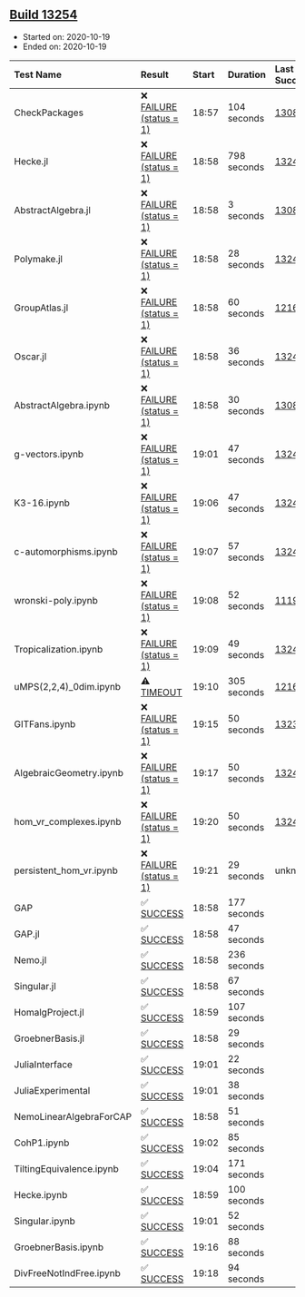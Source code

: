 ## [Build 13254](https://oscarci.mathematik.uni-kl.de/job/oscar/13254/)

* Started on: 2020-10-19
* Ended on: 2020-10-19

| Test Name    | Result | Start | Duration | Last Success | First Failure |
|:-------------|:-------|:------|:---------|:-------------|:--------------|
| CheckPackages | ❌ [FAILURE (status = 1)](https://oscarci.mathematik.uni-kl.de/job/oscar/13254/artifact/logs/build-13254/CheckPackages.log) | 18:57 | 104 seconds | [13085](https://oscarci.mathematik.uni-kl.de/job/oscar/13085/) | [13086](https://oscarci.mathematik.uni-kl.de/job/oscar/13086/) |
| Hecke.jl | ❌ [FAILURE (status = 1)](https://oscarci.mathematik.uni-kl.de/job/oscar/13254/artifact/logs/build-13254/Hecke.jl.log) | 18:58 | 798 seconds | [13246](https://oscarci.mathematik.uni-kl.de/job/oscar/13246/) | [13247](https://oscarci.mathematik.uni-kl.de/job/oscar/13247/) |
| AbstractAlgebra.jl | ❌ [FAILURE (status = 1)](https://oscarci.mathematik.uni-kl.de/job/oscar/13254/artifact/logs/build-13254/AbstractAlgebra.jl.log) | 18:58 | 3 seconds | [13085](https://oscarci.mathematik.uni-kl.de/job/oscar/13085/) | [13086](https://oscarci.mathematik.uni-kl.de/job/oscar/13086/) |
| Polymake.jl | ❌ [FAILURE (status = 1)](https://oscarci.mathematik.uni-kl.de/job/oscar/13254/artifact/logs/build-13254/Polymake.jl.log) | 18:58 | 28 seconds | [13247](https://oscarci.mathematik.uni-kl.de/job/oscar/13247/) | [13248](https://oscarci.mathematik.uni-kl.de/job/oscar/13248/) |
| GroupAtlas.jl | ❌ [FAILURE (status = 1)](https://oscarci.mathematik.uni-kl.de/job/oscar/13254/artifact/logs/build-13254/GroupAtlas.jl.log) | 18:58 | 60 seconds | [12167](https://oscarci.mathematik.uni-kl.de/job/oscar/12167/) | [12168](https://oscarci.mathematik.uni-kl.de/job/oscar/12168/) |
| Oscar.jl | ❌ [FAILURE (status = 1)](https://oscarci.mathematik.uni-kl.de/job/oscar/13254/artifact/logs/build-13254/Oscar.jl.log) | 18:58 | 36 seconds | [13247](https://oscarci.mathematik.uni-kl.de/job/oscar/13247/) | [13248](https://oscarci.mathematik.uni-kl.de/job/oscar/13248/) |
| AbstractAlgebra.ipynb | ❌ [FAILURE (status = 1)](https://oscarci.mathematik.uni-kl.de/job/oscar/13254/artifact/logs/build-13254/AbstractAlgebra.ipynb.log) | 18:58 | 30 seconds | [13085](https://oscarci.mathematik.uni-kl.de/job/oscar/13085/) | [13086](https://oscarci.mathematik.uni-kl.de/job/oscar/13086/) |
| g-vectors.ipynb | ❌ [FAILURE (status = 1)](https://oscarci.mathematik.uni-kl.de/job/oscar/13254/artifact/logs/build-13254/g-vectors.ipynb.log) | 19:01 | 47 seconds | [13247](https://oscarci.mathematik.uni-kl.de/job/oscar/13247/) | [13248](https://oscarci.mathematik.uni-kl.de/job/oscar/13248/) |
| K3-16.ipynb | ❌ [FAILURE (status = 1)](https://oscarci.mathematik.uni-kl.de/job/oscar/13254/artifact/logs/build-13254/K3-16.ipynb.log) | 19:06 | 47 seconds | [13247](https://oscarci.mathematik.uni-kl.de/job/oscar/13247/) | [13248](https://oscarci.mathematik.uni-kl.de/job/oscar/13248/) |
| c-automorphisms.ipynb | ❌ [FAILURE (status = 1)](https://oscarci.mathematik.uni-kl.de/job/oscar/13254/artifact/logs/build-13254/c-automorphisms.ipynb.log) | 19:07 | 57 seconds | [13247](https://oscarci.mathematik.uni-kl.de/job/oscar/13247/) | [13248](https://oscarci.mathematik.uni-kl.de/job/oscar/13248/) |
| wronski-poly.ipynb | ❌ [FAILURE (status = 1)](https://oscarci.mathematik.uni-kl.de/job/oscar/13254/artifact/logs/build-13254/wronski-poly.ipynb.log) | 19:08 | 52 seconds | [11192](https://oscarci.mathematik.uni-kl.de/job/oscar/11192/) | [11193](https://oscarci.mathematik.uni-kl.de/job/oscar/11193/) |
| Tropicalization.ipynb | ❌ [FAILURE (status = 1)](https://oscarci.mathematik.uni-kl.de/job/oscar/13254/artifact/logs/build-13254/Tropicalization.ipynb.log) | 19:09 | 49 seconds | [13247](https://oscarci.mathematik.uni-kl.de/job/oscar/13247/) | [13248](https://oscarci.mathematik.uni-kl.de/job/oscar/13248/) |
| uMPS(2,2,4)_0dim.ipynb | ⚠ [TIMEOUT](https://oscarci.mathematik.uni-kl.de/job/oscar/13254/artifact/logs/build-13254/uMPS-2-2-4-_0dim.ipynb.log) | 19:10 | 305 seconds | [12167](https://oscarci.mathematik.uni-kl.de/job/oscar/12167/) | [12168](https://oscarci.mathematik.uni-kl.de/job/oscar/12168/) |
| GITFans.ipynb | ❌ [FAILURE (status = 1)](https://oscarci.mathematik.uni-kl.de/job/oscar/13254/artifact/logs/build-13254/GITFans.ipynb.log) | 19:15 | 50 seconds | [13234](https://oscarci.mathematik.uni-kl.de/job/oscar/13234/) | [13235](https://oscarci.mathematik.uni-kl.de/job/oscar/13235/) |
| AlgebraicGeometry.ipynb | ❌ [FAILURE (status = 1)](https://oscarci.mathematik.uni-kl.de/job/oscar/13254/artifact/logs/build-13254/AlgebraicGeometry.ipynb.log) | 19:17 | 50 seconds | [13247](https://oscarci.mathematik.uni-kl.de/job/oscar/13247/) | [13248](https://oscarci.mathematik.uni-kl.de/job/oscar/13248/) |
| hom_vr_complexes.ipynb | ❌ [FAILURE (status = 1)](https://oscarci.mathematik.uni-kl.de/job/oscar/13254/artifact/logs/build-13254/hom_vr_complexes.ipynb.log) | 19:20 | 50 seconds | [13247](https://oscarci.mathematik.uni-kl.de/job/oscar/13247/) | [13248](https://oscarci.mathematik.uni-kl.de/job/oscar/13248/) |
| persistent_hom_vr.ipynb | ❌ [FAILURE (status = 1)](https://oscarci.mathematik.uni-kl.de/job/oscar/13254/artifact/logs/build-13254/persistent_hom_vr.ipynb.log) | 19:21 | 29 seconds | unknown | unknown |
| GAP | ✅ [SUCCESS](https://oscarci.mathematik.uni-kl.de/job/oscar/13254/artifact/logs/build-13254/GAP.log) | 18:58 | 177 seconds |  |  |
| GAP.jl | ✅ [SUCCESS](https://oscarci.mathematik.uni-kl.de/job/oscar/13254/artifact/logs/build-13254/GAP.jl.log) | 18:58 | 47 seconds |  |  |
| Nemo.jl | ✅ [SUCCESS](https://oscarci.mathematik.uni-kl.de/job/oscar/13254/artifact/logs/build-13254/Nemo.jl.log) | 18:58 | 236 seconds |  |  |
| Singular.jl | ✅ [SUCCESS](https://oscarci.mathematik.uni-kl.de/job/oscar/13254/artifact/logs/build-13254/Singular.jl.log) | 18:58 | 67 seconds |  |  |
| HomalgProject.jl | ✅ [SUCCESS](https://oscarci.mathematik.uni-kl.de/job/oscar/13254/artifact/logs/build-13254/HomalgProject.jl.log) | 18:59 | 107 seconds |  |  |
| GroebnerBasis.jl | ✅ [SUCCESS](https://oscarci.mathematik.uni-kl.de/job/oscar/13254/artifact/logs/build-13254/GroebnerBasis.jl.log) | 18:58 | 29 seconds |  |  |
| JuliaInterface | ✅ [SUCCESS](https://oscarci.mathematik.uni-kl.de/job/oscar/13254/artifact/logs/build-13254/JuliaInterface.log) | 19:01 | 22 seconds |  |  |
| JuliaExperimental | ✅ [SUCCESS](https://oscarci.mathematik.uni-kl.de/job/oscar/13254/artifact/logs/build-13254/JuliaExperimental.log) | 19:01 | 38 seconds |  |  |
| NemoLinearAlgebraForCAP | ✅ [SUCCESS](https://oscarci.mathematik.uni-kl.de/job/oscar/13254/artifact/logs/build-13254/NemoLinearAlgebraForCAP.log) | 18:58 | 51 seconds |  |  |
| CohP1.ipynb | ✅ [SUCCESS](https://oscarci.mathematik.uni-kl.de/job/oscar/13254/artifact/logs/build-13254/CohP1.ipynb.log) | 19:02 | 85 seconds |  |  |
| TiltingEquivalence.ipynb | ✅ [SUCCESS](https://oscarci.mathematik.uni-kl.de/job/oscar/13254/artifact/logs/build-13254/TiltingEquivalence.ipynb.log) | 19:04 | 171 seconds |  |  |
| Hecke.ipynb | ✅ [SUCCESS](https://oscarci.mathematik.uni-kl.de/job/oscar/13254/artifact/logs/build-13254/Hecke.ipynb.log) | 18:59 | 100 seconds |  |  |
| Singular.ipynb | ✅ [SUCCESS](https://oscarci.mathematik.uni-kl.de/job/oscar/13254/artifact/logs/build-13254/Singular.ipynb.log) | 19:01 | 52 seconds |  |  |
| GroebnerBasis.ipynb | ✅ [SUCCESS](https://oscarci.mathematik.uni-kl.de/job/oscar/13254/artifact/logs/build-13254/GroebnerBasis.ipynb.log) | 19:16 | 88 seconds |  |  |
| DivFreeNotIndFree.ipynb | ✅ [SUCCESS](https://oscarci.mathematik.uni-kl.de/job/oscar/13254/artifact/logs/build-13254/DivFreeNotIndFree.ipynb.log) | 19:18 | 94 seconds |  |  |
